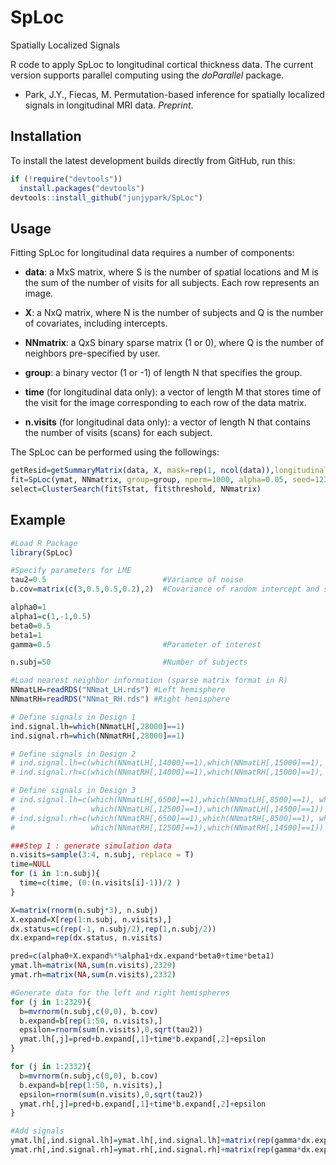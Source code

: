 # SpLoc

Spatially Localized Signals

R code to apply SpLoc to longitudinal cortical thickness data. The current version supports parallel computing using the *doParallel* package.

* Park, J.Y., Fiecas, M. Permutation-based inference for spatially localized signals in longitudinal MRI data. *Preprint*.


## Installation
To install the latest development builds directly from GitHub, run this:

```R
if (!require("devtools"))
  install.packages("devtools")
devtools::install_github("junjypark/SpLoc")
```

## Usage
Fitting SpLoc for longitudinal data requires a number of components:

* **data**: a MxS matrix, where S is the number of spatial locations and M is the sum of the number of visits for all subjects. Each row represents an image.

* **X**: a NxQ matrix, where N is the number of subjects and Q is the number of covariates, including intercepts.

* **NNmatrix**: a QxS binary sparse matrix (1 or 0), where Q is the number of neighbors pre-specified by user.

* **group**: a binary vector (1 or -1) of length N that specifies the group.

* **time** (for longitudinal data only): a vector of length M that stores time of the visit for the image corresponding to each row of the data matrix.

* **n.visits** (for longitudinal data only): a vector of length N that contains the number of visits (scans) for each subject.

The SpLoc can be performed using the followings:

```R
getResid=getSummaryMatrix(data, X, mask=rep(1, ncol(data)),longitudinal=T, n.visits, randomslope=T,  NNmatrix, time.var)
fit=SpLoc(ymat, NNmatrix, group=group, nperm=1000, alpha=0.05, seed=1234)
select=ClusterSearch(fit$Tstat, fit$threshold, NNmatrix)
```


## Example

```R
#Load R Package
library(SpLoc)

#Specify parameters for LME
tau2=0.5                          #Variance of noise
b.cov=matrix(c(3,0.5,0.5,0.2),2)  #Covariance of random intercept and slope

alpha0=1
alpha1=c(1,-1,0.5)
beta0=0.5
beta1=1
gamma=0.5                         #Parameter of interest

n.subj=50                         #Number of subjects

#Load nearest neighbor information (sparse matrix format in R)
NNmatLH=readRDS("NNmat_LH.rds") #Left hemisphere
NNmatRH=readRDS("NNmat_RH.rds") #Right hemisphere

# Define signals in Design 1
ind.signal.lh=which(NNmatLH[,28000]==1)
ind.signal.rh=which(NNmatRH[,28000]==1)

# Define signals in Design 2
# ind.signal.lh=c(which(NNmatLH[,14000]==1),which(NNmatLH[,15000]==1), which(NNmatLH[,16000]==1))
# ind.signal.rh=c(which(NNmatRH[,14000]==1),which(NNmatRH[,15000]==1), which(NNmatRH[,16000]==1))

# Define signals in Design 3
# ind.signal.lh=c(which(NNmatLH[,6500]==1),which(NNmatLH[,8500]==1), which(NNmatLH[,10500]==1),
#                 which(NNmatLH[,12500]==1),which(NNmatLH[,14500]==1))
# ind.signal.rh=c(which(NNmatRH[,6500]==1),which(NNmatRH[,8500]==1), which(NNmatRH[,10500]==1),
#                 which(NNmatRH[,12500]==1),which(NNmatRH[,14500]==1))

###Step 1 : generate simulation data
n.visits=sample(3:4, n.subj, replace = T)
time=NULL 
for (i in 1:n.subj){
  time=c(time, (0:(n.visits[i]-1))/2 ) 
}

X=matrix(rnorm(n.subj*3), n.subj) 
X.expand=X[rep(1:n.subj, n.visits),]
dx.status=c(rep(-1, n.subj/2),rep(1,n.subj/2)) 
dx.expand=rep(dx.status, n.visits)

pred=c(alpha0+X.expand%*%alpha1+dx.expand*beta0+time*beta1)
ymat.lh=matrix(NA,sum(n.visits),2329) 
ymat.rh=matrix(NA,sum(n.visits),2332) 

#Generate data for the left and right hemispheres
for (j in 1:2329){ 
  b=mvrnorm(n.subj,c(0,0), b.cov) 
  b.expand=b[rep(1:50, n.visits),]
  epsilon=rnorm(sum(n.visits),0,sqrt(tau2))
  ymat.lh[,j]=pred+b.expand[,1]+time*b.expand[,2]+epsilon 
}

for (j in 1:2332){
  b=mvrnorm(n.subj,c(0,0), b.cov)
  b.expand=b[rep(1:50, n.visits),]
  epsilon=rnorm(sum(n.visits),0,sqrt(tau2))
  ymat.rh[,j]=pred+b.expand[,1]+time*b.expand[,2]+epsilon
}

#Add signals
ymat.lh[,ind.signal.lh]=ymat.lh[,ind.signal.lh]+matrix(rep(gamma*dx.expand*time, length(ind.signal.lh)), sum(n.visits) )
ymat.rh[,ind.signal.rh]=ymat.rh[,ind.signal.rh]+matrix(rep(gamma*dx.expand*time, length(ind.signal.rh)), sum(n.visits) )
```
